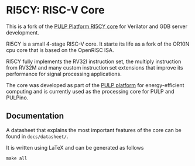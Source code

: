 # RI5CY: RISC-V Core

This is a fork of the
[PULP Platform RI5CY core](https://github.com/pulp-platform/riscv) for
Verilator and GDB server development.

RI5CY is a small 4-stage RISC-V core. It starte its life as a
fork of the OR10N cpu core that is based on the OpenRISC ISA.

RI5CY fully implements the RV32I instruction set, the multiply instruction from
RV32M and many custom instruction set extensions that improve its performance
for signal processing applications.

The core was developed as part of the [PULP platform](http://pulp.ethz.ch/) for
energy-efficient computing and is currently used as the processing core for
PULP and PULPino.

## Documentation

A datasheet that explains the most important features of the core can be found
in `docs/datasheet/`.

It is written using LaTeX and can be generated as follows

    make all

